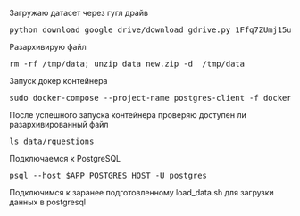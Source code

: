 Загружаю датасет через гугл драйв

<pre>
python download_google_drive/download_gdrive.py 1Ffq7ZUmj15u3N6tJuSYsan6Bdht6DTo7 data_new.zip
</pre>

Разархивирую файл
<pre>
rm -rf /tmp/data; unzip data_new.zip -d  /tmp/data
</pre>


Запуск докер контейнера
<pre>
sudo docker-compose --project-name postgres-client -f docker-compose.yml run --rm postgres-client
</pre>

После успешного запуска контейнера проверяю доступен ли разархивированный файл 
<pre>
ls data/rquestions
</pre>

Подключаемся к PostgreSQL

<pre>
psql --host $APP_POSTGRES_HOST -U postgres
</pre>

Подключимся к заранее подготовленному load_data.sh для загрузки данных в postgresql

